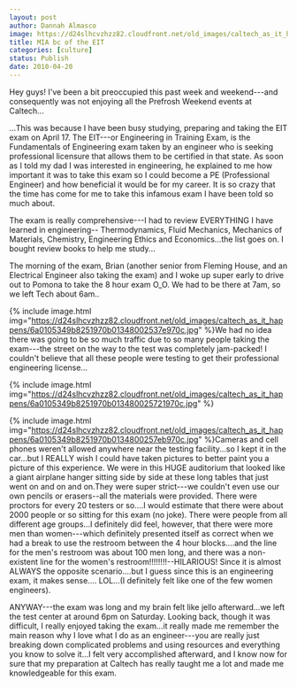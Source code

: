 ```yaml
---
layout: post
author: Dannah Almasco
image: https://d24slhcvzhzz82.cloudfront.net/old_images/caltech_as_it_happens/6a0105349b8251970b0134800250e1970c.jpg
title: MIA bc of the EIT
categories: [culture]
status: Publish
date: 2010-04-20
---
```


Hey guys!
I've been a bit preoccupied this past week and weekend---and consequently was not enjoying all the Prefrosh Weekend events at Caltech...

...This was because I have been busy studying, preparing and taking the EIT exam on April 17. The EIT---or Engineering in Training Exam, is the Fundamentals of Engineering exam taken by an engineer who is seeking professional licensure that allows them to be certified in that state. As soon as I told my dad I was interested in engineering, he explained to me how important it was to take this exam so I could become a PE (Professional Engineer) and how beneficial it would be for my career. It is so crazy that the time has come for me to take this infamous exam I have been told so much about.

The exam is really comprehensive---I had to review EVERYTHING I have learned in engineering-- Thermodynamics, Fluid Mechanics, Mechanics of Materials, Chemistry, Engineering Ethics and Economics...the list goes on. I bought review books to help me study...

The morning of the exam, Brian (another senior from Fleming House, and an Electrical Engineer also taking the exam) and I woke up super early to drive out to Pomona to take the 8 hour exam O_O. We had to be there at 7am, so we left Tech about 6am..


{% include image.html img="https://d24slhcvzhzz82.cloudfront.net/old_images/caltech_as_it_happens/6a0105349b8251970b01348002537e970c.jpg" %}We had no idea there was going to be so much traffic due to so many people taking the exam---the street on the way to the test was completely jam-packed! I couldn't believe that all these people were testing to get their professional engineering license...


{% include image.html img="https://d24slhcvzhzz82.cloudfront.net/old_images/caltech_as_it_happens/6a0105349b8251970b013480025721970c.jpg" %}

{% include image.html img="https://d24slhcvzhzz82.cloudfront.net/old_images/caltech_as_it_happens/6a0105349b8251970b0134800257eb970c.jpg" %}Cameras and cell phones weren't allowed anywhere near the testing facility...so I kept it in the car...but I REALLY wish I could have taken pictures to better paint you a picture of this experience. 
We were in this HUGE auditorium that looked like a giant airplane 
hanger sitting side by side at these long tables that just went on and on and on.They were super strict---we couldn't even use our own pencils or erasers--all the materials were provided. There were proctors for every 20 testers or so....I would estimate that there were about 2000 people or so sitting for this exam (no joke). 
There were people from all different age groups...I definitely did feel, however, that there were more men than women---which definitely presented itself as correct when we had a break to use the restroom between the 4 hour blocks....and the line for the men's restroom was about 100 men long, and there was a non-existent line for the women's restroom!!!!!!!!--HILARIOUS! Since it is almost ALWAYS the opposite scenario....but I guess since this is an engineering exam, it makes sense.... LOL...(I definitely felt like one of the few women engineers).

ANYWAY---the exam was long and my brain felt like jello afterward...we left the test center at around 6pm on Saturday. Looking back, though it was difficult, I really enjoyed taking the exam...it really made me remember the main reason why I love what I do as an engineer---you are really just breaking down complicated problems and using resources and everything you know to solve it...I felt very accomplished afterward, and I know now for sure that my preparation at Caltech has really taught me a lot and made me knowledgeable for this exam. 

